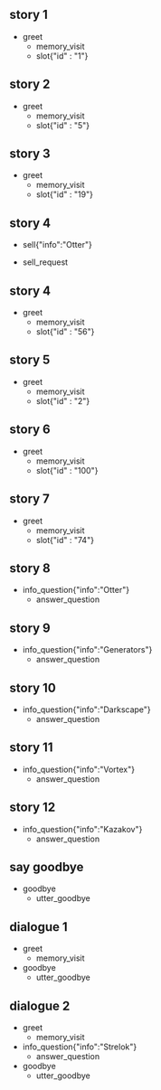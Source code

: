 
## story 1
* greet
  - memory_visit
  - slot{"id" : "1"}
  
## story 2
* greet
  - memory_visit
  - slot{"id" : "5"}
  
## story 3
* greet
  - memory_visit
  - slot{"id" : "19"}
  
## story 4
* sell{"info":"Otter"}
 - sell_request

## story 4
* greet
  - memory_visit
  - slot{"id" : "56"}

## story 5
* greet
  - memory_visit
  - slot{"id" : "2"}

## story 6
* greet
  - memory_visit
  - slot{"id" : "100"}

## story 7
* greet
  - memory_visit
  - slot{"id" : "74"}

## story 8
* info_question{"info":"Otter"}
  - answer_question

## story 9
* info_question{"info":"Generators"}
  - answer_question

## story 10
* info_question{"info":"Darkscape"}
  - answer_question

## story 11
* info_question{"info":"Vortex"}
  - answer_question

## story 12
* info_question{"info":"Kazakov"}
  - answer_question


## say goodbye
* goodbye
  - utter_goodbye
  
## dialogue 1
* greet
  - memory_visit
* goodbye
  - utter_goodbye

## dialogue 2
* greet
  - memory_visit
* info_question{"info":"Strelok"}
  - answer_question
* goodbye
  - utter_goodbye

